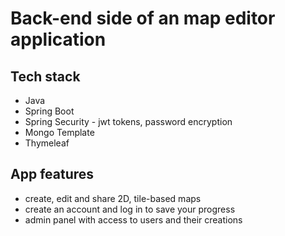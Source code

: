 # Back-end side of an map editor application

## Tech stack
* Java
* Spring Boot
* Spring Security - jwt tokens, password encryption
* Mongo Template
* Thymeleaf

## App features
* create, edit and share 2D, tile-based maps
* create an account and log in to save your progress
* admin panel with access to users and their creations
